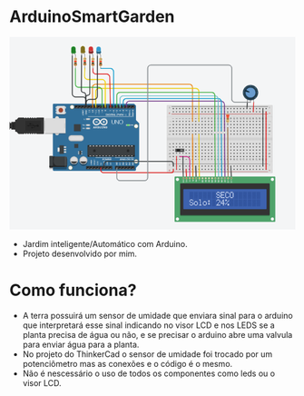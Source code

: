 # ArduinoSmartGarden
![alt text](https://github.com/viniciuspereiras/ArduinoSmartGarden/blob/main/exseco.png)
- Jardim inteligente/Automático com Arduino.
- Projeto desenvolvido por mim.
# Como funciona?
- A terra possuirá um sensor de umidade que enviara sinal para o arduino que interpretará esse sinal indicando no visor LCD e nos LEDS se a planta precisa de água ou não, e se precisar o arduino abre uma valvula para enviar água para a planta.
- No projeto do ThinkerCad o sensor de umidade foi trocado por um potenciômetro mas as conexões e o código é o mesmo.
- Não é nescessário o uso de todos os componentes como leds ou o visor LCD.
